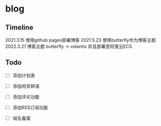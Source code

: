 # blog
## Timeline
2021.3.15 使用github pages部署博客
2021.5.23 使用butterfly作为博客主题
2022.3.21 博客主题 butterfly -> volantis 并且部署至阿里云ECS

## Todo
- [ ] 添加计划表
- [ ] 添加闲言碎语
- [ ] 添加评论功能
- [ ] 添加RSS订阅功能
- [ ] 域名备案

